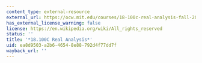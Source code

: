 ```yaml
---
content_type: external-resource
external_url: https://ocw.mit.edu/courses/18-100c-real-analysis-fall-2012/
has_external_license_warning: false
license: https://en.wikipedia.org/wiki/All_rights_reserved
status: ''
title: '*18.100C Real Analysis*'
uid: ea8d9503-a2b6-4654-8e88-792d4f77dd7f
wayback_url: ''
---
```

